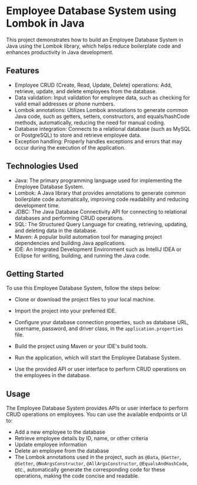 # Employee Database System using Lombok in Java
This project demonstrates how to build an Employee Database System in Java using the Lombok library, which helps reduce boilerplate code and enhances productivity in Java development.

## Features
- Employee CRUD (Create, Read, Update, Delete) operations: Add, retrieve, update, and delete employees from the database.
- Data validation: Input validation for employee data, such as checking for valid email addresses or phone numbers.
- Lombok annotations: Utilizes Lombok annotations to generate common Java code, such as getters, setters, constructors, and equals/hashCode methods, automatically, reducing the need for manual coding.
- Database integration: Connects to a relational database (such as MySQL or PostgreSQL) to store and retrieve employee data.
- Exception handling: Properly handles exceptions and errors that may occur during the execution of the application.

## Technologies Used
- Java: The primary programming language used for implementing the Employee Database System.
- Lombok: A Java library that provides annotations to generate common boilerplate code automatically, improving code readability and reducing development time.
- JDBC: The Java Database Connectivity API for connecting to relational databases and performing CRUD operations.
- SQL: The Structured Query Language for creating, retrieving, updating, and deleting data in the database.
- Maven: A popular build automation tool for managing project dependencies and building Java applications.
- IDE: An Integrated Development Environment such as IntelliJ IDEA or Eclipse for writing, building, and running the Java code.

## Getting Started
To use this Employee Database System, follow the steps below:

- Clone or download the project files to your local machine.

- Import the project into your preferred IDE.

- Configure your database connection properties, such as database URL, username, password, and driver class, in the `application.properties` file.

- Build the project using Maven or your IDE's build tools.

- Run the application, which will start the Employee Database System.

- Use the provided API or user interface to perform CRUD operations on the employees in the database.

## Usage
The Employee Database System provides APIs or user interface to perform CRUD operations on employees. You can use the available endpoints or UI to:

- Add a new employee to the database
- Retrieve employee details by ID, name, or other criteria
- Update employee information
- Delete an employee from the database
- The Lombok annotations used in the project, such as `@Data`, `@Getter`, `@Setter`, `@NoArgsConstructor`, `@AllArgsConstructor`, `@EqualsAndHashCode`, etc., automatically generate the corresponding code for these operations, making the code concise and readable.
